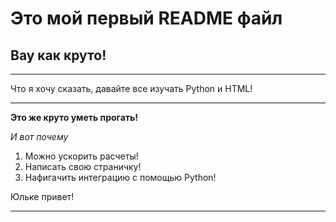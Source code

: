 Это мой первый README файл
=================

Вау как круто!
-------

***
Что я хочу сказать, давайте все изучать Python и HTML!
***

**Это же круто уметь прогать!**

*И вот почему*
1. Можно ускорить расчеты!
2. Написать свою страничку!
3. Нафигачить интеграцию с помощью Python!

Юльке привет!
***


